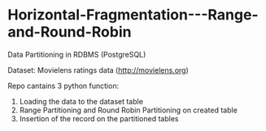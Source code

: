 # Horizontal-Fragmentation---Range-and-Round-Robin
Data Partitioning in RDBMS (PostgreSQL)

Dataset: Movielens ratings data (http://movielens.org)

Repo cantains 3 python function:
1. Loading the data to the dataset table
2. Range Partitioning and Round Robin Partitioning on created table
3. Insertion of the record on the partitioned tables
